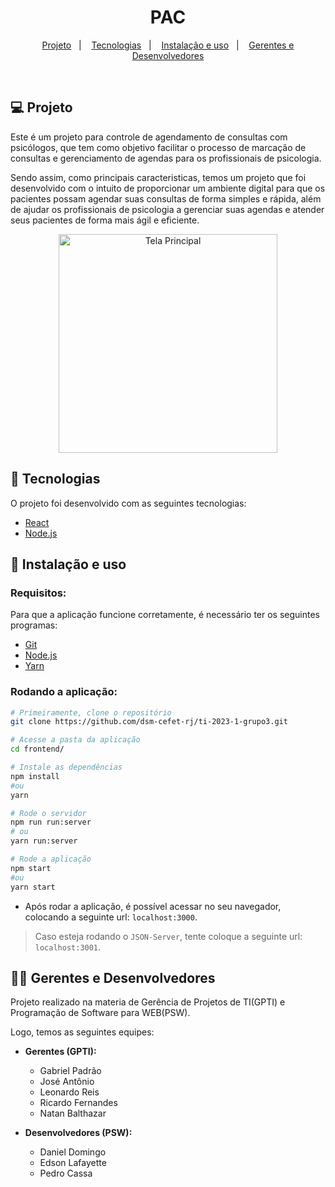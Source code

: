 <h1 align="center">
    PAC
</h1>

<p align="center">
  <a href="#-projeto">Projeto</a>&nbsp;&nbsp;&nbsp;|&nbsp;&nbsp;&nbsp;
  <a href="#-tecnologias">Tecnologias</a>&nbsp;&nbsp;&nbsp;|&nbsp;&nbsp;&nbsp;
  <a href="#-instalação-e-uso">Instalação e uso</a>&nbsp;&nbsp;&nbsp;|&nbsp;&nbsp;&nbsp;
  <a href="#-gerentes-e-desenvolvedores">Gerentes e Desenvolvedores</a>
</p>

<br/>

## 💻 Projeto

Este é um projeto para controle de agendamento de consultas com psicólogos, que tem como objetivo facilitar o processo de marcação de consultas e gerenciamento de agendas para os profissionais de psicologia.

Sendo assim, como principais caracteristicas, temos um projeto que foi desenvolvido com o intuito de proporcionar um ambiente digital para que os pacientes possam agendar suas consultas de forma simples e rápida, além de ajudar os profissionais de psicologia a gerenciar suas agendas e atender seus pacientes de forma mais ágil e eficiente.

<div align="center">
<img alt="Tela Principal" title="Tela Principal" src="https://user-images.githubusercontent.com/62712246/233226840-98c7c917-40a4-4274-80ce-2eff7a02ace9.png" height="350px" />
</div>

## 🚀 Tecnologias

O projeto foi desenvolvido com as seguintes tecnologias:

- [React](https://legacy.reactjs.org/docs/getting-started.html)
- [Node.js](https://nodejs.org/)

## 🔧 Instalação e uso

### Requisitos:

Para que a aplicação funcione corretamente, é necessário ter os seguintes programas:

- [Git](https://git-scm.com)
- [Node.js](https://nodejs.org/)
- [Yarn](https://yarnpkg.com/)

### Rodando a aplicação:

```bash
# Primeiramente, clone o repositório
git clone https://github.com/dsm-cefet-rj/ti-2023-1-grupo3.git

# Acesse a pasta da aplicação
cd frontend/

# Instale as dependências
npm install
#ou
yarn

# Rode o servidor
npm run run:server
# ou
yarn run:server

# Rode a aplicação
npm start
#ou
yarn start
```

- Após rodar a aplicação, é possível acessar no seu navegador, colocando a seguinte url: `localhost:3000`.

> Caso esteja rodando o `JSON-Server`, tente coloque a seguinte url: `localhost:3001`.

## 👨‍💻 Gerentes e Desenvolvedores

Projeto realizado na materia de Gerência de Projetos de TI(GPTI) e Programação de Software para WEB(PSW).

Logo, temos as seguintes equipes:

- **Gerentes (GPTI):**

  - Gabriel Padrão
  - José Antônio
  - Leonardo Reis
  - Ricardo Fernandes
  - Natan Balthazar

- **Desenvolvedores (PSW):**

  - Daniel Domingo
  - Edson Lafayette
  - Pedro Cassa
